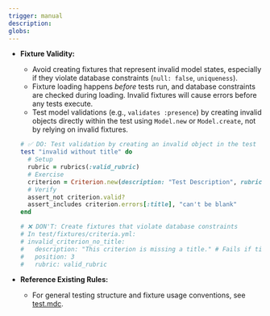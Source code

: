 ```yaml
---
trigger: manual
description:
globs:
---
```

- **Fixture Validity:**
  - Avoid creating fixtures that represent invalid model states, especially if they violate database constraints (`null: false`, `uniqueness`).
  - Fixture loading happens *before* tests run, and database constraints are checked during loading. Invalid fixtures will cause errors before any tests execute.
  - Test model validations (e.g., `validates :presence`) by creating invalid objects directly within the test using `Model.new` or `Model.create`, not by relying on invalid fixtures.

  ```ruby
  # ✅ DO: Test validation by creating an invalid object in the test
  test "invalid without title" do
    # Setup
    rubric = rubrics(:valid_rubric)
    # Exercise
    criterion = Criterion.new(description: "Test Description", rubric: rubric) 
    # Verify
    assert_not criterion.valid?
    assert_includes criterion.errors[:title], "can't be blank"
  end
  
  # ❌ DON'T: Create fixtures that violate database constraints
  # In test/fixtures/criteria.yml:
  # invalid_criterion_no_title:
  #   description: "This criterion is missing a title." # Fails if title has NOT NULL constraint
  #   position: 3
  #   rubric: valid_rubric
  ```

- **Reference Existing Rules:**
  - For general testing structure and fixture usage conventions, see [test.mdc](mdc:.cursor/rules/test.mdc).
